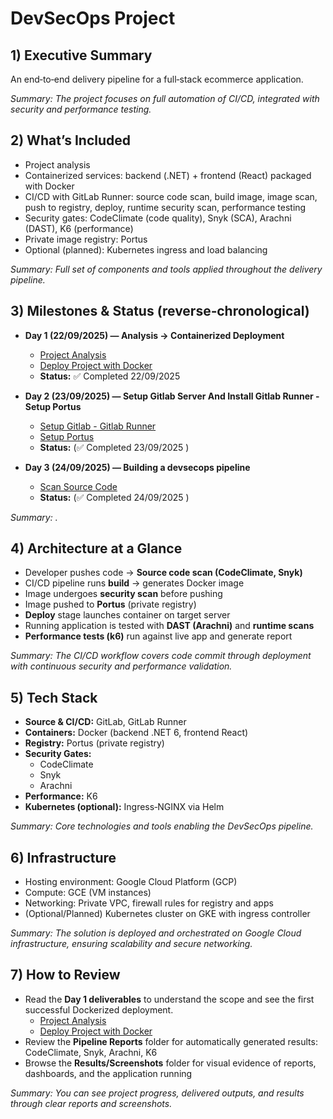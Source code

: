 # DevSecOps Project

## 1) Executive Summary
An end‑to‑end delivery pipeline for a full‑stack ecommerce application.  

*Summary: The project focuses on full automation of CI/CD, integrated with security and performance testing.*

## 2) What’s Included
- Project analysis  
- Containerized services: backend (.NET) + frontend (React) packaged with Docker  
- CI/CD with GitLab Runner: source code scan, build image, image scan, push to registry, deploy, runtime security scan, performance testing  
- Security gates: CodeClimate (code quality), Snyk (SCA), Arachni (DAST), K6 (performance)  
- Private image registry: Portus  
- Optional (planned): Kubernetes ingress and load balancing  

*Summary: Full set of components and tools applied throughout the delivery pipeline.*

## 3) Milestones & Status (reverse‑chronological)
- **Day 1 (22/09/2025) — Analysis → Containerized Deployment**  
  - [Project Analysis](docs/project-analysis.md)  
  - [Deploy Project with Docker](docs/deploy-project-with-docker.md)  
  - **Status:** ✅ Completed 22/09/2025

- **Day 2 (23/09/2025) — Setup Gitlab Server And Install Gitlab Runner - Setup Portus**  
  - [Setup Gitlab - Gitlab Runner](docs/gitlab-and-runner-setup.md)  
  - [Setup Portus](docs/portus-setup.md) 
  - **Status:** (✅ Completed 23/09/2025 )     

- **Day 3 (24/09/2025) — Building a devsecops pipeline**  
  - [Scan Source Code](docs/source_code_security_scanning.md)  
  - **Status:** (✅ Completed 24/09/2025 )  

*Summary: .*

## 4) Architecture at a Glance
- Developer pushes code → **Source code scan (CodeClimate, Snyk)**  
- CI/CD pipeline runs **build** → generates Docker image  
- Image undergoes **security scan** before pushing  
- Image pushed to **Portus** (private registry)  
- **Deploy** stage launches container on target server  
- Running application is tested with **DAST (Arachni)** and **runtime scans**  
- **Performance tests (k6)** run against live app and generate report  

*Summary: The CI/CD workflow covers code commit through deployment with continuous security and performance validation.*

## 5) Tech Stack
- **Source & CI/CD:** GitLab, GitLab Runner  
- **Containers:** Docker (backend .NET 6, frontend React)  
- **Registry:** Portus (private registry)  
- **Security Gates:**  
  - CodeClimate  
  - Snyk  
  - Arachni  
- **Performance:** K6  
- **Kubernetes (optional):** Ingress‑NGINX via Helm  

*Summary: Core technologies and tools enabling the DevSecOps pipeline.*

## 6) Infrastructure
- Hosting environment: Google Cloud Platform (GCP)  
- Compute: GCE (VM instances)
- Networking: Private VPC, firewall rules for registry and apps  
- (Optional/Planned) Kubernetes cluster on GKE with ingress controller  

*Summary: The solution is deployed and orchestrated on Google Cloud infrastructure, ensuring scalability and secure networking.*

## 7) How to Review
- Read the **Day 1 deliverables** to understand the scope and see the first successful Dockerized deployment.  
  - [Project Analysis](docs/project-analysis.md)  
  - [Deploy Project with Docker](docs/deploy-project-with-docker.md)  
- Review the **Pipeline Reports** folder for automatically generated results: CodeClimate, Snyk, Arachni, K6  
- Browse the **Results/Screenshots** folder for visual evidence of reports, dashboards, and the application running  

*Summary: You can see project progress, delivered outputs, and results through clear reports and screenshots.*
